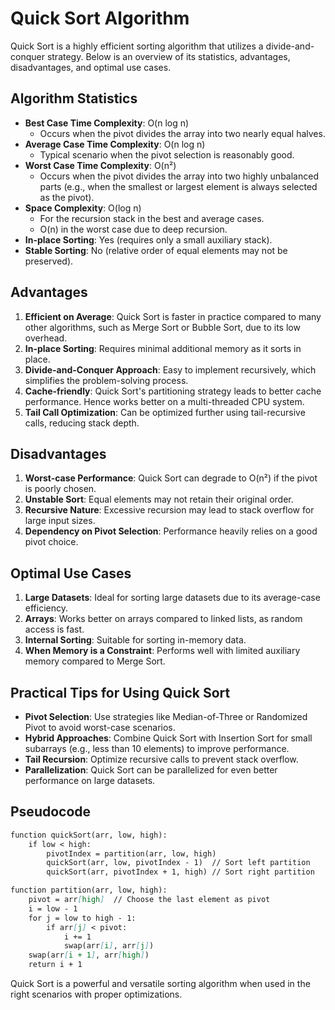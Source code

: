 # Quick Sort Algorithm

Quick Sort is a highly efficient sorting algorithm that utilizes a divide-and-conquer strategy. Below is an overview of its statistics, advantages, disadvantages, and optimal use cases.

## Algorithm Statistics

- **Best Case Time Complexity**: O(n log n)
  - Occurs when the pivot divides the array into two nearly equal halves.
- **Average Case Time Complexity**: O(n log n)
  - Typical scenario when the pivot selection is reasonably good.
- **Worst Case Time Complexity**: O(n²)
  - Occurs when the pivot divides the array into two highly unbalanced parts (e.g., when the smallest or largest element is always selected as the pivot).
- **Space Complexity**: O(log n)
  - For the recursion stack in the best and average cases.
  - O(n) in the worst case due to deep recursion.
- **In-place Sorting**: Yes (requires only a small auxiliary stack).
- **Stable Sorting**: No (relative order of equal elements may not be preserved).

## Advantages

1. **Efficient on Average**: Quick Sort is faster in practice compared to many other algorithms, such as Merge Sort or Bubble Sort, due to its low overhead.
2. **In-place Sorting**: Requires minimal additional memory as it sorts in place.
3. **Divide-and-Conquer Approach**: Easy to implement recursively, which simplifies the problem-solving process.
4. **Cache-friendly**: Quick Sort's partitioning strategy leads to better cache performance. Hence works better on a multi-threaded CPU system.
5. **Tail Call Optimization**: Can be optimized further using tail-recursive calls, reducing stack depth.

## Disadvantages

1. **Worst-case Performance**: Quick Sort can degrade to O(n²) if the pivot is poorly chosen.
2. **Unstable Sort**: Equal elements may not retain their original order.
3. **Recursive Nature**: Excessive recursion may lead to stack overflow for large input sizes.
4. **Dependency on Pivot Selection**: Performance heavily relies on a good pivot choice.

## Optimal Use Cases

1. **Large Datasets**: Ideal for sorting large datasets due to its average-case efficiency.
2. **Arrays**: Works better on arrays compared to linked lists, as random access is fast.
3. **Internal Sorting**: Suitable for sorting in-memory data.
4. **When Memory is a Constraint**: Performs well with limited auxiliary memory compared to Merge Sort.

## Practical Tips for Using Quick Sort

- **Pivot Selection**: Use strategies like Median-of-Three or Randomized Pivot to avoid worst-case scenarios.
- **Hybrid Approaches**: Combine Quick Sort with Insertion Sort for small subarrays (e.g., less than 10 elements) to improve performance.
- **Tail Recursion**: Optimize recursive calls to prevent stack overflow.
- **Parallelization**: Quick Sort can be parallelized for even better performance on large datasets.

## Pseudocode

```markdown
function quickSort(arr, low, high):
    if low < high:
        pivotIndex = partition(arr, low, high)
        quickSort(arr, low, pivotIndex - 1)  // Sort left partition
        quickSort(arr, pivotIndex + 1, high) // Sort right partition

function partition(arr, low, high):
    pivot = arr[high]  // Choose the last element as pivot
    i = low - 1
    for j = low to high - 1:
        if arr[j] < pivot:
            i += 1
            swap(arr[i], arr[j])
    swap(arr[i + 1], arr[high])
    return i + 1
```

Quick Sort is a powerful and versatile sorting algorithm when used in the right scenarios with proper optimizations.
